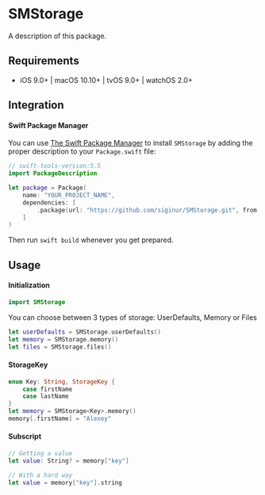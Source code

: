 # SMStorage

A description of this package.


## Requirements

- iOS 9.0+ | macOS 10.10+ | tvOS 9.0+ | watchOS 2.0+



## Integration

#### Swift Package Manager

You can use [The Swift Package Manager](https://swift.org/package-manager) to install `SMStorage` by adding the proper description to your `Package.swift` file:

```swift
// swift-tools-version:5.5
import PackageDescription

let package = Package(
    name: "YOUR_PROJECT_NAME",
    dependencies: [
        .package(url: "https://github.com/siginur/SMStorage.git", from: "1.2.0"),
    ]
)
```
Then run `swift build` whenever you get prepared.


## Usage

#### Initialization

```swift
import SMStorage
```
You can choose between 3 types of storage: UserDefaults, Memory or Files

```swift
let userDefaults = SMStorage.userDefaults()
let memory = SMStorage.memory()
let files = SMStorage.files()
```

#### StorageKey

```swift
enum Key: String, StorageKey {
	case firstName
	case lastName
}
let memory = SMStorage<Key>.memory()
memory[.firstName] = "Alexey"
```

#### Subscript
```swift
// Getting a value
let value: String? = memory["key"]
```

```swift
// With a hard way
let value = memory["key"].string
```